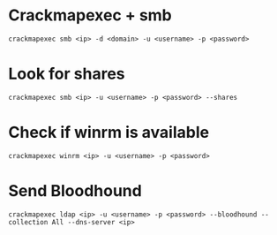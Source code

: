 # Crackmapexec + smb

```
crackmapexec smb <ip> -d <domain> -u <username> -p <password>
```

# Look for shares

```
crackmapexec smb <ip> -u <username> -p <password> --shares
```

# Check if winrm is available

```
crackmapexec winrm <ip> -u <username> -p <password>
```

# Send Bloodhound

```
crackmapexec ldap <ip> -u <username> -p <password> --bloodhound --collection All --dns-server <ip>
```
